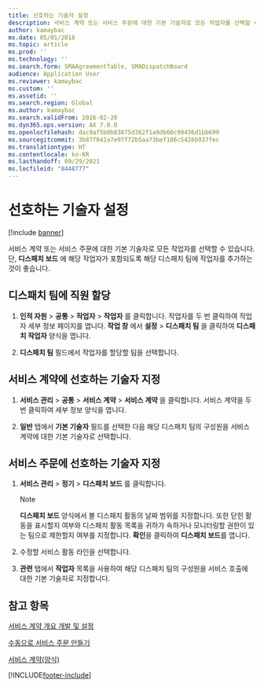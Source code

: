 ```yaml
---
title: 선호하는 기술자 설정
description: 서비스 계약 또는 서비스 주문에 대한 기본 기술자로 모든 작업자를 선택할 수 있습니다.
author: kamaybac
ms.date: 05/01/2018
ms.topic: article
ms.prod: ''
ms.technology: ''
ms.search.form: SMAAgreementTable, SMADispatchBoard
audience: Application User
ms.reviewer: kamaybac
ms.custom: ''
ms.assetid: ''
ms.search.region: Global
ms.author: kamaybac
ms.search.validFrom: 2016-02-28
ms.dyn365.ops.version: AX 7.0.0
ms.openlocfilehash: dac9af5b0b83875d362f1a9db60c99436d1bb699
ms.sourcegitcommit: 3b87f042a7e97f72b5aa73bef186c5426b937fec
ms.translationtype: HT
ms.contentlocale: ko-KR
ms.lasthandoff: 09/29/2021
ms.locfileid: "8448777"
---
```

# <a name="set-up-a-preferred-technician"></a>선호하는 기술자 설정 

[!include [banner](../includes/banner.md)]


서비스 계약 또는 서비스 주문에 대한 기본 기술자로 모든 작업자를 선택할 수 있습니다. 단, **디스패치 보드** 에 해당 작업자가 포함되도록 해당 디스패치 팀에 작업자를 추가하는 것이 좋습니다.

## <a name="assign-employee-to-a-dispatch-team"></a>디스패치 팀에 직원 할당

1.  **인적 자원** \> **공통** \> **작업자** \> **작업자** 를 클릭합니다. 작업자를 두 번 클릭하여 작업자 세부 정보 페이지를 엽니다. **작업 창** 에서 **설정** \> **디스패치 팀** 을 클릭하여 **디스패치 작업자** 양식을 엽니다.

2.  **디스패치 팀** 필드에서 작업자를 할당할 팀을 선택합니다.

## <a name="assign-a-preferred-technician-to-a-service-agreement"></a>서비스 계약에 선호하는 기술자 지정

1.  **서비스 관리** \> **공통** \> **서비스 계약** \> **서비스 계약** 을 클릭합니다. 서비스 계약을 두 번 클릭하여 세부 정보 양식을 엽니다.

2.  **일반** 탭에서 **기본 기술자** 필드를 선택한 다음 해당 디스패치 팀의 구성원을 서비스 계약에 대한 기본 기술자로 선택합니다.

## <a name="assign-a-preferred-technician-to-a-service-order"></a>서비스 주문에 선호하는 기술자 지정

1.  **서비스 관리** \> **정기** \> **디스패치 보드** 를 클릭합니다.
    

    > [!NOTE]
    > <P><STRONG>디스패치 보드</STRONG> 양식에서 볼 디스패치 활동의 날짜 범위를 지정합니다. 또한 닫힌 활동을 표시할지 여부와 디스패치 활동 목록을 귀하가 속하거나 모니터링할 권한이 있는 팀으로 제한할지 여부를 지정합니다. <STRONG>확인</STRONG>을 클릭하여 <STRONG>디스패치 보드</STRONG>를 엽니다.</P>



2.  수정할 서비스 활동 라인을 선택합니다.

3.  **관련** 탭에서 **작업자** 목록을 사용하여 해당 디스패치 팀의 구성원을 서비스 호출에 대한 기본 기술자로 지정합니다.

## <a name="see-also"></a>참고 항목

[서비스 계약 개요 개발 및 설정](service-agreements.md)

[수동으로 서비스 주문 만들기](create-service-orders-manually.md)

[서비스 계약(양식)](https://technet.microsoft.com/library/aa617823\(v=ax.60\))
  




[!INCLUDE[footer-include](../../includes/footer-banner.md)]